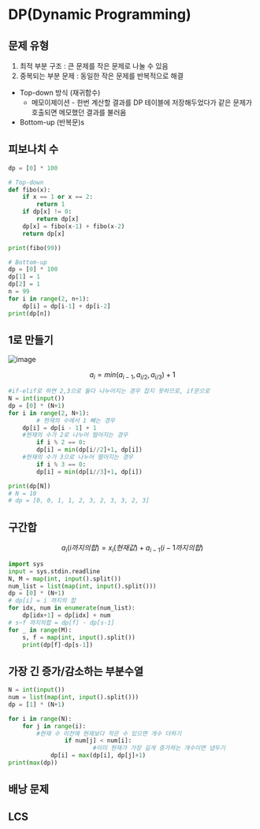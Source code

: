 # DP(Dynamic Programming)
## 문제 유형

1. 최적 부분 구조 : 큰 문제를 작은 문제로 나눌 수 있음
2. 중복되는 부분 문제 : 동일한 작은 문제를 반복적으로 해결
- Top-down 방식 (재귀함수)
    - 메모이제이션 - 한번 계산할 결과를 DP 테이블에 저장해두었다가 같은 문제가 호출되면 메모했던 결과를 불러옴
- Bottom-up (반복문)s



## 피보나치 수

```python
dp = [0] * 100

# Top-down
def fibo(x):
	if x == 1 or x == 2:
		return 1
	if dp[x] != 0:
		return dp[x]
	dp[x] = fibo(x-1) + fibo(x-2)
	return dp[x]

print(fibo(99))

# Bottom-up
dp = [0] * 100
dp[1] = 1
dp[2] = 1
n = 99
for i in range(2, n+1):
	dp[i] = dp[i-1] + dp[i-2]
print(dp[n])

```

## 1로 만들기
![image](https://user-images.githubusercontent.com/49435163/149655979-f16f3e4d-e9fc-4b73-a78f-a242c268be5b.png)

$$
a_{i} = min(a_{i-1} , a_{i/2}, a_{i/3}) + 1
$$


```python
#if-elif로 하면 2,3으로 둘다 나누어지는 경우 잡지 못하므로, if문으로
N = int(input())
dp = [0] * (N+1)
for i in range(2, N+1):
		# 현재의 수에서 1 빼는 경우
    dp[i] = dp[i - 1] + 1
    #현재의 수가 2로 나누어 떨어지는 경우
		if i % 2 == 0:
        dp[i] = min(dp[i//2]+1, dp[i])
    #현재의 수가 3으로 나누어 떨어지는 경우
		if i % 3 == 0:
        dp[i] = min(dp[i//3]+1, dp[i])

print(dp[N])
# N = 10
# dp = [0, 0, 1, 1, 2, 3, 2, 3, 3, 2, 3]
```

## 구간합

$$
a_{i}(i 까지의 합) = x_{i}(현재 값) + a_{i-1}(i-1까지의 합)
$$

```python
import sys
input = sys.stdin.readline
N, M = map(int, input().split())
num_list = list(map(int, input().split()))
dp = [0] * (N+1)
# dp[i] = i 까지의 합
for idx, num in enumerate(num_list):
    dp[idx+1] = dp[idx] + num
# s~f 까지의합 = dp[f] - dp[s-1]
for _ in range(M):
    s, f = map(int, input().split())
    print(dp[f]-dp[s-1])
```

## 가장 긴 증가/감소하는 부분수열

```python
N = int(input())
num = list(map(int, input().split()))
dp = [1] * (N+1)

for i in range(N):
    for j in range(i):
        #현재 수 이전에 현재보다 작은 수 있으면 개수 더하기
				if num[j] < num[i]:
						#이미 현재가 가장 길게 증가하는 개수이면 냅두기
            dp[i] = max(dp[i], dp[j]+1)
print(max(dp))
```
## 배낭 문제


## LCS
